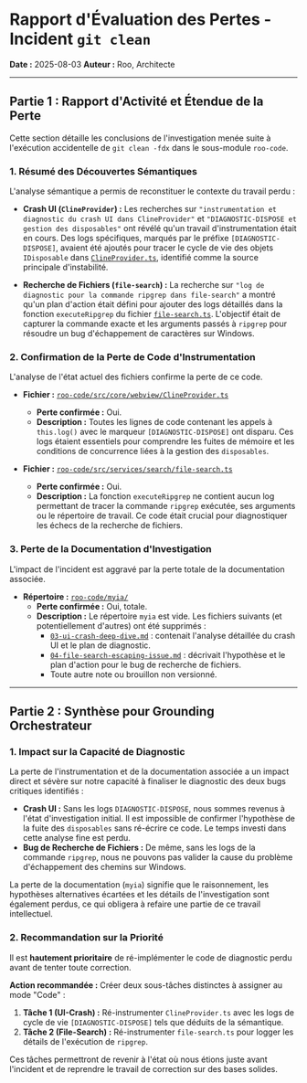 # Rapport d'Évaluation des Pertes - Incident `git clean`

**Date :** 2025-08-03
**Auteur :** Roo, Architecte

---

## Partie 1 : Rapport d'Activité et Étendue de la Perte

Cette section détaille les conclusions de l'investigation menée suite à l'exécution accidentelle de `git clean -fdx` dans le sous-module `roo-code`.

### 1. Résumé des Découvertes Sémantiques

L'analyse sémantique a permis de reconstituer le contexte du travail perdu :

*   **Crash UI (`ClineProvider`) :** Les recherches sur `"instrumentation et diagnostic du crash UI dans ClineProvider"` et `"DIAGNOSTIC-DISPOSE et gestion des disposables"` ont révélé qu'un travail d'instrumentation était en cours. Des logs spécifiques, marqués par le préfixe `[DIAGNOSTIC-DISPOSE]`, avaient été ajoutés pour tracer le cycle de vie des objets `IDisposable` dans [`ClineProvider.ts`](../../src/core/webview/ClineProvider.ts:0), identifié comme la source principale d'instabilité.

*   **Recherche de Fichiers (`file-search`) :** La recherche sur `"log de diagnostic pour la commande ripgrep dans file-search"` a montré qu'un plan d'action était défini pour ajouter des logs détaillés dans la fonction `executeRipgrep` du fichier [`file-search.ts`](../../src/services/search/file-search.ts:0). L'objectif était de capturer la commande exacte et les arguments passés à `ripgrep` pour résoudre un bug d'échappement de caractères sur Windows.

### 2. Confirmation de la Perte de Code d'Instrumentation

L'analyse de l'état actuel des fichiers confirme la perte de ce code.

*   **Fichier :** [`roo-code/src/core/webview/ClineProvider.ts`](roo-code/src/core/webview/ClineProvider.ts:0)
    *   **Perte confirmée :** Oui.
    *   **Description :** Toutes les lignes de code contenant les appels à `this.log()` avec le marqueur `[DIAGNOSTIC-DISPOSE]` ont disparu. Ces logs étaient essentiels pour comprendre les fuites de mémoire et les conditions de concurrence liées à la gestion des `disposables`.

*   **Fichier :** [`roo-code/src/services/search/file-search.ts`](roo-code/src/services/search/file-search.ts:0)
    *   **Perte confirmée :** Oui.
    *   **Description :** La fonction `executeRipgrep` ne contient aucun log permettant de tracer la commande `ripgrep` exécutée, ses arguments ou le répertoire de travail. Ce code était crucial pour diagnostiquer les échecs de la recherche de fichiers.

### 3. Perte de la Documentation d'Investigation

L'impact de l'incident est aggravé par la perte totale de la documentation associée.

*   **Répertoire :** [`roo-code/myia/`](../../roo-code/myia/:0)
    *   **Perte confirmée :** Oui, totale.
    *   **Description :** Le répertoire `myia` est vide. Les fichiers suivants (et potentiellement d'autres) ont été supprimés :
        *   [`03-ui-crash-deep-dive.md`](../../roo-code/myia/03-ui-crash-deep-dive.md:0) : contenait l'analyse détaillée du crash UI et le plan de diagnostic.
        *   [`04-file-search-escaping-issue.md`](../../roo-code/myia/04-file-search-escaping-issue.md:0) : décrivait l'hypothèse et le plan d'action pour le bug de recherche de fichiers.
        *   Toute autre note ou brouillon non versionné.

---

## Partie 2 : Synthèse pour Grounding Orchestrateur

### 1. Impact sur la Capacité de Diagnostic

La perte de l'instrumentation et de la documentation associée a un impact direct et sévère sur notre capacité à finaliser le diagnostic des deux bugs critiques identifiés :

*   **Crash UI :** Sans les logs `DIAGNOSTIC-DISPOSE`, nous sommes revenus à l'état d'investigation initial. Il est impossible de confirmer l'hypothèse de la fuite des `disposables` sans ré-écrire ce code. Le temps investi dans cette analyse fine est perdu.
*   **Bug de Recherche de Fichiers :** De même, sans les logs de la commande `ripgrep`, nous ne pouvons pas valider la cause du problème d'échappement des chemins sur Windows.

La perte de la documentation (`myia`) signifie que le raisonnement, les hypothèses alternatives écartées et les détails de l'investigation sont également perdus, ce qui obligera à refaire une partie de ce travail intellectuel.

### 2. Recommandation sur la Priorité

Il est **hautement prioritaire** de ré-implémenter le code de diagnostic perdu avant de tenter toute correction.

**Action recommandée :** Créer deux sous-tâches distinctes à assigner au mode "Code" :
1.  **Tâche 1 (UI-Crash) :** Ré-instrumenter `ClineProvider.ts` avec les logs de cycle de vie `[DIAGNOSTIC-DISPOSE]` tels que déduits de la sémantique.
2.  **Tâche 2 (File-Search) :** Ré-instrumenter `file-search.ts` pour logger les détails de l'exécution de `ripgrep`.

Ces tâches permettront de revenir à l'état où nous étions juste avant l'incident et de reprendre le travail de correction sur des bases solides.